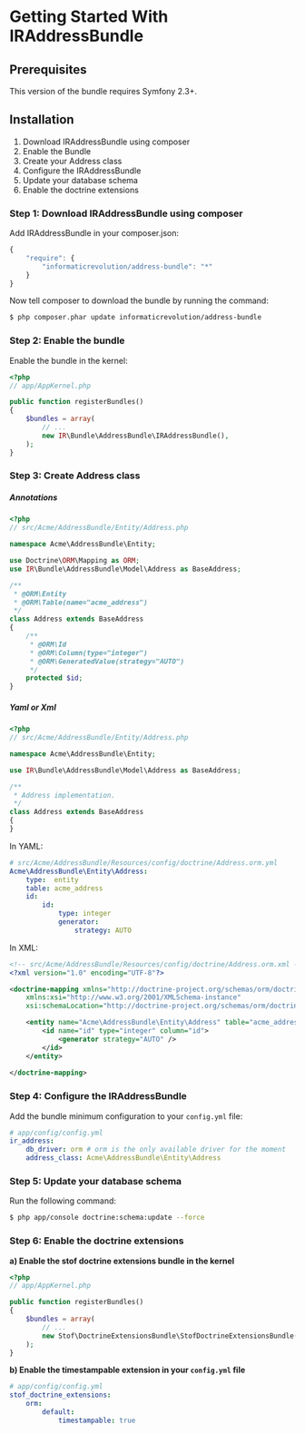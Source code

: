 Getting Started With IRAddressBundle
====================================

## Prerequisites

This version of the bundle requires Symfony 2.3+.

## Installation

1. Download IRAddressBundle using composer
2. Enable the Bundle
3. Create your Address class
4. Configure the IRAddressBundle
5. Update your database schema
6. Enable the doctrine extensions

### Step 1: Download IRAddressBundle using composer

Add IRAddressBundle in your composer.json:

``` js
{
    "require": {
        "informaticrevolution/address-bundle": "*"
    }
}
```

Now tell composer to download the bundle by running the command:

``` bash
$ php composer.phar update informaticrevolution/address-bundle
```

### Step 2: Enable the bundle

Enable the bundle in the kernel:

``` php
<?php
// app/AppKernel.php

public function registerBundles()
{
    $bundles = array(
        // ...
        new IR\Bundle\AddressBundle\IRAddressBundle(),
    );
}
```

### Step 3: Create Address class

##### Annotations

``` php
<?php
// src/Acme/AddressBundle/Entity/Address.php

namespace Acme\AddressBundle\Entity;

use Doctrine\ORM\Mapping as ORM;
use IR\Bundle\AddressBundle\Model\Address as BaseAddress;

/**
 * @ORM\Entity
 * @ORM\Table(name="acme_address")
 */
class Address extends BaseAddress
{
    /**
     * @ORM\Id
     * @ORM\Column(type="integer")
     * @ORM\GeneratedValue(strategy="AUTO")
     */
    protected $id;
}
```

##### Yaml or Xml

``` php
<?php
// src/Acme/AddressBundle/Entity/Address.php

namespace Acme\AddressBundle\Entity;

use IR\Bundle\AddressBundle\Model\Address as BaseAddress;

/**
 * Address implementation.
 */
class Address extends BaseAddress
{
}
```

In YAML:

``` yaml
# src/Acme/AddressBundle/Resources/config/doctrine/Address.orm.yml
Acme\AddressBundle\Entity\Address:
    type:  entity
    table: acme_address
    id:
        id:
            type: integer
            generator:
                strategy: AUTO
```

In XML:

``` xml
<!-- src/Acme/AddressBundle/Resources/config/doctrine/Address.orm.xml -->
<?xml version="1.0" encoding="UTF-8"?>

<doctrine-mapping xmlns="http://doctrine-project.org/schemas/orm/doctrine-mapping"
    xmlns:xsi="http://www.w3.org/2001/XMLSchema-instance"
    xsi:schemaLocation="http://doctrine-project.org/schemas/orm/doctrine-mapping http://doctrine-project.org/schemas/orm/doctrine-mapping.xsd">

    <entity name="Acme\AddressBundle\Entity\Address" table="acme_address">
        <id name="id" type="integer" column="id">
            <generator strategy="AUTO" />
        </id> 
    </entity>
    
</doctrine-mapping>
```

### Step 4: Configure the IRAddressBundle

Add the bundle minimum configuration to your `config.yml` file:

``` yaml
# app/config/config.yml
ir_address:
    db_driver: orm # orm is the only available driver for the moment 
    address_class: Acme\AddressBundle\Entity\Address
```

### Step 5: Update your database schema

Run the following command:

``` bash
$ php app/console doctrine:schema:update --force
```

### Step 6: Enable the doctrine extensions

**a) Enable the stof doctrine extensions bundle in the kernel**

``` php
<?php
// app/AppKernel.php

public function registerBundles()
{
    $bundles = array(
        // ...
        new Stof\DoctrineExtensionsBundle\StofDoctrineExtensionsBundle(),
    );
}
```

**b) Enable the timestampable extension in your `config.yml` file**

``` yaml
# app/config/config.yml
stof_doctrine_extensions:
    orm:
        default:
            timestampable: true
```